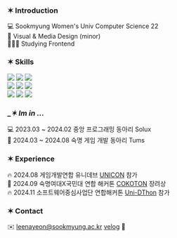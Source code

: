 ### __✶ Introduction__
💻 Sookmyung Women's Univ Computer Science 22   
🎨 Visual & Media Design (minor)   
👩🏻‍💻 Studying Frontend   

### __✶ Skills__ 
<img src="https://img.shields.io/badge/html5-E34F26?style=flat-sqare&logo=html5&logoColor=white"> <img src="https://img.shields.io/badge/css-1572B6?style=flat-square&logo=css3&logoColor=white"> <img src="https://img.shields.io/badge/javascript-F7DF1E?style=flat-sqare&logo=javascript&logoColor=black">   
<img src="https://img.shields.io/badge/react-61DAFB?style=flat-sqare&logo=react&logoColor=black"> <img src="https://img.shields.io/badge/three.js-049EF4?style=flat-square&logo=three.js&logoColor=white"> <img src="https://img.shields.io/badge/react three fiber-656565?style=flat-sqare&logo=react&logoColor=white">      
<img src="https://img.shields.io/badge/github-181717?style=flat-sqare&logo=github&logoColor=white"> <img src="https://img.shields.io/badge/notion-000000?style=flat-square&logo=notion&logoColor=white"> <img 
 src="https://img.shields.io/badge/figma-F24E1E?style=flat&logo=figma&logoColor=white">

### __✶ Im in ..._   
💻 2023.03 ~ 2024.02 중앙 프로그래밍 동아리 Solux   
👾 2024.03 ~ 2024.08 숙명 게임 개발 동아리 Tums

### __✶ Experience__ 
🔥 2024.08 게임개발연합 유니데브 [UNICON](https://github.com/y-eonee/SMWU-TUMS-Garasani) 참가       
🏅 2024.09 숙명여대X국민대 연합 해커톤 [COKOTON](https://github.com/y-eonee/COKOTHON-GBSB-Fe) 장려상    
🔥 2024.11 소프트웨어중심사업단 연합해커톤 [Uni-DThon](https://github.com/UNI-D-Roomie/Roomie_FE) 참가

### __✶ Contact__
✉️ leenayeon@sookmyung.ac.kr
[velog](https://velog.io/@y-eonee) 🔀
